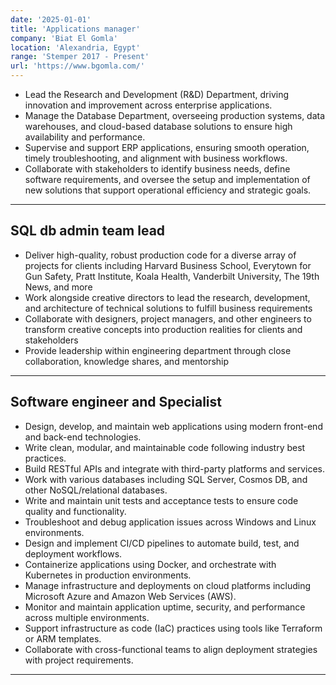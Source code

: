 ```yaml
---
date: '2025-01-01'
title: 'Applications manager'
company: 'Biat El Gomla'
location: 'Alexandria, Egypt'
range: 'Stemper 2017 - Present'
url: 'https://www.bgomla.com/'
---
```


- Lead the Research and Development (R&D) Department, driving innovation and improvement across enterprise applications.
- Manage the Database Department, overseeing production systems, data warehouses, and cloud-based database solutions to ensure high availability and performance.
- Supervise and support ERP applications, ensuring smooth operation, timely troubleshooting, and alignment with business workflows.
- Collaborate with stakeholders to identify business needs, define software requirements, and oversee the setup and implementation of new solutions that support operational efficiency and strategic goals.

---

## SQL db admin team lead

- Deliver high-quality, robust production code for a diverse array of projects for clients including Harvard Business School, Everytown for Gun Safety, Pratt Institute, Koala Health, Vanderbilt University, The 19th News, and more
- Work alongside creative directors to lead the research, development, and architecture of technical solutions to fulfill business requirements
- Collaborate with designers, project managers, and other engineers to transform creative concepts into production realities for clients and stakeholders
- Provide leadership within engineering department through close collaboration, knowledge shares, and mentorship

---

## Software engineer and Specialist

- Design, develop, and maintain web applications using modern front-end and back-end technologies.
- Write clean, modular, and maintainable code following industry best practices.
- Build RESTful APIs and integrate with third-party platforms and services.
- Work with various databases including SQL Server, Cosmos DB, and other NoSQL/relational databases.
- Write and maintain unit tests and acceptance tests to ensure code quality and functionality.
- Troubleshoot and debug application issues across Windows and Linux environments.
- Design and implement CI/CD pipelines to automate build, test, and deployment workflows.
- Containerize applications using Docker, and orchestrate with Kubernetes in production environments.
- Manage infrastructure and deployments on cloud platforms including Microsoft Azure and Amazon Web Services (AWS).
- Monitor and maintain application uptime, security, and performance across multiple environments.
- Support infrastructure as code (IaC) practices using tools like Terraform or ARM templates.
- Collaborate with cross-functional teams to align deployment strategies with project requirements.

---

